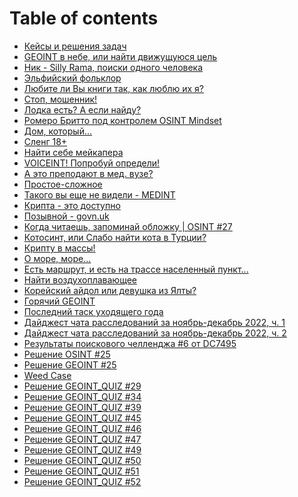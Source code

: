 # Table of contents

* [Кейсы и решения задач](README.md)
* [GEOINT в небе, или найти движущуюся цель](geoint-v-nebe-ili-naiti-dvizhushuyusya-cel.md)
* [Ник - Silly Rama, поиски одного человека](nik-silly-rama-poiski-odnogo-cheloveka.md)
* [Эльфийский фольклор](elfiiskii-folklor.md)
* [Любите ли Вы книги так, как люблю их я?](lyubite-li-vy-knigi-tak-kak-lyublyu-ikh-ya.md)
* [Стоп, мошенник!](stop-moshennik.md)
* [Лодка есть? А если найду?](lodka-est-a-esli-naidu.md)
* [Ромеро Бритто под контролем OSINT Mindset](romero-britto-pod-kontrolem-osint-mindset.md)
* [Дом, который...](dom-kotoryi.md)
* [Сленг 18+](<README (2).md>)
* [Найти себе мейкапера](<README (4) (1).md>)
* [VOICEINT! Попробуй определи!](voiceint-poprobui-opredeli.md)
* [А это преподают в мед. вузе?](a-eto-prepodayut-v-med.-vuze.md)
* [Простое-сложное](prostoe-slozhnoe.md)
* [Такого вы еще не видели - MEDINT](takogo-vy-eshe-ne-videli-medint.md)
* [Крипта - это доступно](kripta-eto-dostupno.md)
* [Позывной - govn.uk](pozyvnoi-govn.uk.md)
* [Когда читаешь, запоминай обложку | OSINT #27](kogda-chitaesh-zapominai-oblozhku-or-osint-27.md)
* [Котосинт, или Слабо найти кота в Турции?](<README (3).md>)
* [Крипту в массы!](<README (1).md>)
* [О море, море...](o-more-more....md)
* [Есть маршрут, и есть на трассе населенный пункт...](<README (2) (1).md>)
* [Найти воздухоплавающее](naiti-vozdukhoplavayushee.md)
* [Корейский айдол или девушка из Ялты?](koreiskii-aidol-ili-devushka-iz-yalty.md)
* [Горячий GEOINT](goryachii-geoint.md)
* [Последний таск уходящего года](poslednii-task-ukhodyashego-goda.md)
* [Дайджест чата расследований за ноябрь-декабрь 2022, ч. 1](daidzhest-chata-rassledovanii-za-noyabr-dekabr-2022-ch.-1.md)
* [Дайджест чата расследований за ноябрь-декабрь 2022, ч. 2](daidzhest-chata-rassledovanii-za-noyabr-dekabr-2022-ch.-2.md)
* [Результаты поискового челленджа #6 от DC7495](rezultaty-poiskovogo-chellendzha-6-ot-dc7495.md)
* [Решение OSINT #25](reshenie-osint-25.md)
* [Решение GEOINT #25](reshenie-geoint-25.md)
* [Weed Case](weed-case.md)
* [Решение GEOINT\_QUIZ #29](reshenie-geoint\_quiz-29.md)
* [Решение GEOINT\_QUIZ #34](reshenie-geoint\_quiz-34.md)
* [Решение GEOINT\_QUIZ #39](reshenie-geoint\_quiz-39.md)
* [Решение GEOINT\_QUIZ #45](reshenie-geoint\_quiz-45.md)
* [Решение GEOINT\_QUIZ #46](reshenie-geoint\_quiz-46.md)
* [Решение GEOINT\_QUIZ #47](reshenie-geoint\_quiz-47.md)
* [Решение GEOINT\_QUIZ #49](reshenie-geoint\_quiz-49.md)
* [Решение GEOINT\_QUIZ #50](reshenie-geoint\_quiz-50.md)
* [Решение GEOINT\_QUIZ #51](reshenie-geoint\_quiz-51.md)
* [Решение GEOINT\_QUIZ #52](reshenie-geoint\_quiz-52.md)
